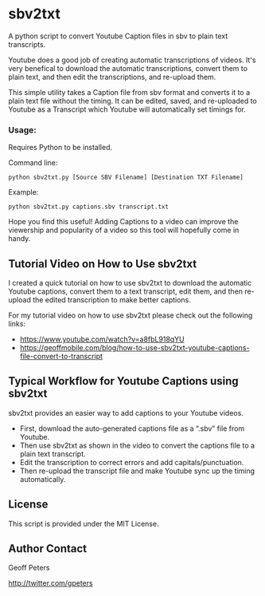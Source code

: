 # sbv2txt
A python script to convert Youtube Caption files in sbv to plain text transcripts.

Youtube does a good job of creating automatic transcriptions of videos.
It's very benefical to download the automatic transcriptions, convert them to plain text,
and then edit the transcriptions, and re-upload them.

This simple utility takes a Caption file from sbv format and converts it to a plain
text file without the timing. It can be edited, saved, and re-uploaded to Youtube
as a Transcript which Youtube will automatically set timings for.

### Usage:

Requires Python to be installed.

Command line:
```
python sbv2txt.py [Source SBV Filename] [Destination TXT Filename]
```

Example:
```
python sbv2txt.py captions.sbv transcript.txt
```

Hope you find this useful! Adding Captions to a video can improve the viewership
and popularity of a video so this tool will hopefully come in handy.

## Tutorial Video on How to Use sbv2txt

I created a quick tutorial on how to use sbv2txt to download the automatic Youtube captions,
convert them to a text transcript, edit them, and then re-upload the edited transcription to
make better captions.

For my tutorial video on how to use sbv2txt please check out the following links:
- https://www.youtube.com/watch?v=a8fbL918qYU
- https://geoffmobile.com/blog/how-to-use-sbv2txt-youtube-captions-file-convert-to-transcript

## Typical Workflow for Youtube Captions using sbv2txt

sbv2txt provides an easier way to add captions to your Youtube videos.

- First, download the auto-generated captions file as a “.sbv” file from Youtube.
- Then use sbv2txt as shown in the video to convert the captions file to a plain text transcript.
- Edit the transcription to correct errors and add capitals/punctuation. 
- Then re-upload the transcript file and make Youtube sync up the timing automatically.﻿

## License

This script is provided under the MIT License.

## Author Contact

Geoff Peters

http://twitter.com/gpeters
